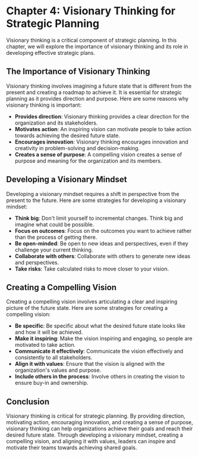 Chapter 4: Visionary Thinking for Strategic Planning
====================================================

Visionary thinking is a critical component of strategic planning. In this chapter, we will explore the importance of visionary thinking and its role in developing effective strategic plans.

The Importance of Visionary Thinking
------------------------------------

Visionary thinking involves imagining a future state that is different from the present and creating a roadmap to achieve it. It is essential for strategic planning as it provides direction and purpose. Here are some reasons why visionary thinking is important:

* **Provides direction**: Visionary thinking provides a clear direction for the organization and its stakeholders.
* **Motivates action**: An inspiring vision can motivate people to take action towards achieving the desired future state.
* **Encourages innovation**: Visionary thinking encourages innovation and creativity in problem-solving and decision-making.
* **Creates a sense of purpose**: A compelling vision creates a sense of purpose and meaning for the organization and its members.

Developing a Visionary Mindset
------------------------------

Developing a visionary mindset requires a shift in perspective from the present to the future. Here are some strategies for developing a visionary mindset:

* **Think big**: Don't limit yourself to incremental changes. Think big and imagine what could be possible.
* **Focus on outcomes**: Focus on the outcomes you want to achieve rather than the process of getting there.
* **Be open-minded**: Be open to new ideas and perspectives, even if they challenge your current thinking.
* **Collaborate with others**: Collaborate with others to generate new ideas and perspectives.
* **Take risks**: Take calculated risks to move closer to your vision.

Creating a Compelling Vision
----------------------------

Creating a compelling vision involves articulating a clear and inspiring picture of the future state. Here are some strategies for creating a compelling vision:

* **Be specific**: Be specific about what the desired future state looks like and how it will be achieved.
* **Make it inspiring**: Make the vision inspiring and engaging, so people are motivated to take action.
* **Communicate it effectively**: Communicate the vision effectively and consistently to all stakeholders.
* **Align it with values**: Ensure that the vision is aligned with the organization's values and purpose.
* **Include others in the process**: Involve others in creating the vision to ensure buy-in and ownership.

Conclusion
----------

Visionary thinking is critical for strategic planning. By providing direction, motivating action, encouraging innovation, and creating a sense of purpose, visionary thinking can help organizations achieve their goals and reach their desired future state. Through developing a visionary mindset, creating a compelling vision, and aligning it with values, leaders can inspire and motivate their teams towards achieving shared goals.
